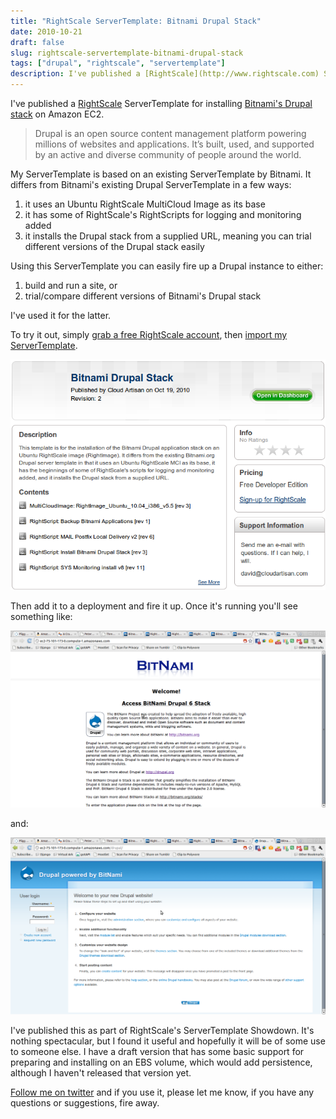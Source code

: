 ```yaml
---
title: "RightScale ServerTemplate: Bitnami Drupal Stack"
date: 2010-10-21
draft: false
slug: rightscale-servertemplate-bitnami-drupal-stack
tags: ["drupal", "rightscale", "servertemplate"]
description: I've published a [RightScale](http://www.rightscale.com) ServerTemplate for installing [Bitnami's Drupal stack](http://bitnami.org/stack/drupal) on Amazon EC2...
---
```


I've published a [RightScale](http://www.rightscale.com) ServerTemplate for installing [Bitnami's Drupal stack](http://bitnami.org/stack/drupal) on Amazon EC2.

> Drupal is an open source content management platform powering millions of websites and applications. It’s built, used, and supported by an active and diverse community of people around the world.

  
My ServerTemplate is based on an existing ServerTemplate by Bitnami. It differs from Bitnami's existing Drupal ServerTemplate in a few ways:

  1. it uses an Ubuntu RightScale MultiCloud Image as its base
  2. it has some of RightScale's RightScripts for logging and monitoring added
  3. it installs the Drupal stack from a supplied URL, meaning you can trial different versions of the Drupal stack easily
  
Using this ServerTemplate you can easily fire up a Drupal instance to either:

  1. build and run a site, or
  2. trial/compare different versions of Bitnami's Drupal stack
  
I've used it for the latter.

To try it out, simply [grab a free RightScale account](http://www.rightscale.com/products/free_edition.php), then [import my ServerTemplate](http://www.rightscale.com/library/server_templates/Bitnami-Drupal-Stack/14481).

![Bitnami Drupal Stack](/images/2010/10/Bitnami-Drupal-Stack-ServerTemplate.png)

Then add it to a deployment and fire it up. Once it's running you'll see something like:

![Bitnami Drupal Welcome Page](/images/2010/10/Bitnami-Drupal-Welcome-Page.png)

and:

![Bitnami Drupal Login Page](/images/2010/10/Bitnami-Drupal-Login-Page.png)

I've published this as part of RightScale's ServerTemplate Showdown. It's nothing spectacular, but I found it useful and hopefully it will be of some use to someone else. I have a draft version that has some basic support for preparing and installing on an EBS volume, which would add persistence, although I haven't released that version yet.

[Follow me on twitter](https://twitter.com/davidltaylor) and if you use it, please let me know, if you have any questions or suggestions, fire away.
